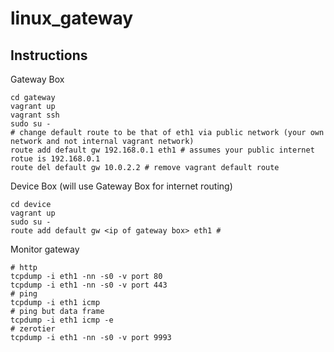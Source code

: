 # linux_gateway

## Instructions
Gateway Box
```shell
cd gateway
vagrant up
vagrant ssh
sudo su -
# change default route to be that of eth1 via public network (your own network and not internal vagrant network)
route add default gw 192.168.0.1 eth1 # assumes your public internet rotue is 192.168.0.1
route del default gw 10.0.2.2 # remove vagrant default route

```
Device Box (will use Gateway Box for internet routing)
```shell
cd device
vagrant up
sudo su -
route add default gw <ip of gateway box> eth1 #

```

Monitor gateway
```
# http
tcpdump -i eth1 -nn -s0 -v port 80
tcpdump -i eth1 -nn -s0 -v port 443
# ping
tcpdump -i eth1 icmp
# ping but data frame
tcpdump -i eth1 icmp -e
# zerotier 
tcpdump -i eth1 -nn -s0 -v port 9993
```